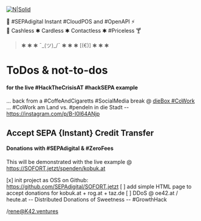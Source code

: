 [![N|Solid](https://sepa.digital/pos/img/SEPAdigital-logo.png)](https://SEPA.id)



📱   #SEPAdigital Instant #CloudPOS and #OpenAPI  ⚡  
🏪   Cashless ✱ Cardless ✱ Contactless ✱ #Priceless  🍸



 > ✱ ✱ ✱     ¯\_(ツ)_/¯    ✱ ✱ ✱    [(€)]    ✱ ✱ ✱ 



# ToDos & not-to-dos
#### for the live #HackTheCrisisAT #hackSEPA example

... back from a #CoffeAndCigaretts #SocialMedia break @ [dieBox #CoWork](https://dieBOX.info)
... #CoWork am Land vs. #pendeln in die Stadt -- https://instagram.com/p/B-I0l64ANjp


## Accept SEPA {Instant} Credit Transfer
#### Donations with #SEPAdigital & #ZeroFees

This will be demonstrated with the live example @ https://SOFORT.jetzt/spenden/kobuk.at

 [x] init project as OSS on Github: https://github.com/SEPAdigital/SOFORT.jetzt
 [ ] add simple HTML page to accept donations for kobuk.at + rog.at + taz.de
 [ ] DDoS @ oe42.at / heute.at -- Distributed Donations of Sweetness -- #GrowthHack



/[rene@K42.ventures](mailto:rene@K42.ventures)